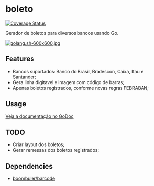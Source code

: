 # boleto
[![Coverage Status](https://img.shields.io/badge/coverage-55%25-brightgreen.svg)]()

Gerador de boletos para diversos bancos usando Go.

[![golang.sh-600x600.jpg](https://s27.postimg.org/coqxnki9f/golang_sh_600x600.jpg)](https://postimg.org/image/yb5y4lgtr/)

## Features
* Bancos suportados: Banco do Brasil, Bradescon, Caixa, Itau e Santander;
* Gera linha digitavel e imagem com código de barras;
* Apenas boletos registrados, conforme novas regras FEBRABAN;

## Usage

[Veja a documentação no GoDoc](https://godoc.org/github.com/kezzbr/boleto)

## TODO
* Criar layout dos boletos;
* Gerar remessas dos boletos registrados;

## Dependencies
* [boombuler/barcode](github.com/boombuler/barcode)
